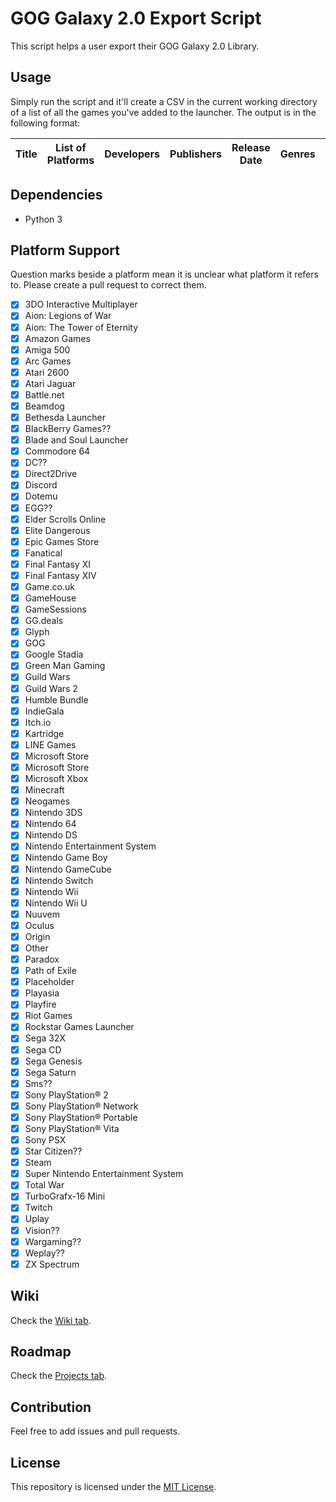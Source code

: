 # GOG Galaxy 2.0 Export Script

This script helps a user export their GOG Galaxy 2.0 Library.

## Usage

Simply run the script and it'll create a CSV in the current working directory of a list of all the games you've added to the launcher. The output is in the following format:

| Title | List of Platforms | Developers | Publishers | Release Date | Genres | Themes | Critics Score |
| ----- | ----------------- | ---------- | ---------- | ------------ | ------ | ------ | ------------- |

## Dependencies

- Python 3

## Platform Support

Question marks beside a platform mean it is unclear what platform it refers to. Please create a pull request to correct them.

- [x] 3DO Interactive Multiplayer
- [x] Aion: Legions of War
- [x] Aion: The Tower of Eternity
- [x] Amazon Games
- [x] Amiga 500
- [x] Arc Games
- [x] Atari 2600
- [x] Atari Jaguar
- [x] Battle.net
- [x] Beamdog
- [x] Bethesda Launcher
- [x] BlackBerry Games??
- [x] Blade and Soul Launcher
- [x] Commodore 64
- [x] DC??
- [x] Direct2Drive
- [x] Discord
- [x] Dotemu
- [x] EGG??
- [x] Elder Scrolls Online
- [x] Elite Dangerous
- [x] Epic Games Store
- [x] Fanatical
- [x] Final Fantasy XI
- [x] Final Fantasy XIV
- [x] Game.co.uk
- [x] GameHouse
- [x] GameSessions
- [x] GG.deals
- [x] Glyph
- [x] GOG
- [x] Google Stadia
- [x] Green Man Gaming
- [x] Guild Wars
- [x] Guild Wars 2
- [x] Humble Bundle
- [x] IndieGala
- [x] Itch<span>.io
- [x] Kartridge
- [x] LINE Games
- [x] Microsoft Store
- [x] Microsoft Store
- [x] Microsoft Xbox
- [x] Minecraft
- [x] Neogames
- [x] Nintendo 3DS
- [x] Nintendo 64
- [x] Nintendo DS
- [x] Nintendo Entertainment System
- [x] Nintendo Game Boy
- [x] Nintendo GameCube
- [x] Nintendo Switch
- [x] Nintendo Wii
- [x] Nintendo Wii U
- [x] Nuuvem
- [x] Oculus
- [x] Origin
- [x] Other
- [x] Paradox
- [x] Path of Exile
- [x] Placeholder
- [x] Playasia
- [x] Playfire
- [x] Riot Games
- [x] Rockstar Games Launcher
- [x] Sega 32X
- [x] Sega CD
- [x] Sega Genesis
- [x] Sega Saturn
- [x] Sms??
- [x] Sony PlayStation® 2
- [x] Sony PlayStation® Network
- [x] Sony PlayStation® Portable
- [x] Sony PlayStation® Vita
- [x] Sony PSX
- [x] Star Citizen??
- [x] Steam
- [x] Super Nintendo Entertainment System
- [x] Total War
- [x] TurboGrafx-16 Mini
- [x] Twitch
- [x] Uplay
- [x] Vision??
- [x] Wargaming??
- [x] Weplay??
- [x] ZX Spectrum

## Wiki

Check the [Wiki tab](https://github.com/AB1908/GOG-Galaxy-Export-Script/wiki).

## Roadmap 

Check the [Projects tab](https://github.com/AB1908/GOG-Galaxy-Export-Script/projects).

## Contribution

Feel free to add issues and pull requests.

## License

This repository is licensed under the [MIT License](https://github.com/AB1908/GOG-Galaxy-Export-Script/blob/master/LICENSE).
